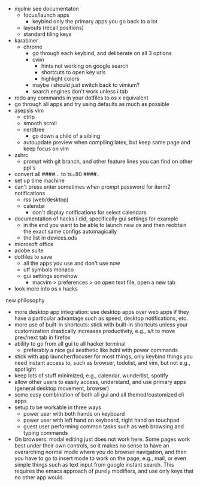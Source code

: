 * mjolnir
  see documentaton
  * focus/launch apps
    * keybind only the primary apps you go back to a lot
  * layouts (recall positions)
  * standard tiling keys
* karabiner
  * chrome
    * go through each keybind, and deliberate on all 3 options
    * cvim
      * hints not working on google search
      * shortcuts to open key urls
      * highlight colors
    * maybe i should just switch back to vimium?
    * search engines don't work unless i tab
* redo any commands in your dotfiles to os x equivalent
* go through all apps and try using defaults as much as possible
* asepsis
vim
  * ctrlp
  * smooth scroll
  * nerdtree
    * go down a child of a sibling
  * autoupdate preview when compiling latex, but keep same page and keep focus
    on vim
* zshrc
  * prompt with git branch, and other feature lines you can find on other ppl's
* convert all ####... to ts=80 ####..
* set up time machine
* can't press enter sometimes when prompt password for iterm2
notifications
  * rss (web/desktop)
  * calendar
    * don't display notifications for select calendars
* documentation of hacks i did, specifically gui settings for example
  * in the end you want to be able to launch new os and then reobtain the exact
    same configs automagically
  * the list in devices.ods
* microsoft office
* adobe suite
* dotfiles to save
  * all the apps you use and don't use now
  * utf symbols monaco
  * gui settings somehow
    * macvim > preferences > on open text file, open a new tab
* look more into os x hacks

new philosophy
* more desktop app integration: use desktop apps over web apps if they have a
  particular advantage such as speed, desktop notifications, etc.
* more use of built-in shortcuts: stick with built-in shortcuts unless your
  customization drastically increases productivity, e.g., s/t to move prev/next
  tab in firefox
* ability to go from all gui to all hacker terminal
  * preferably a nice gui aesthetic like hdni with power commands
* stick with app launcher/focuser for most things, only keybind things you need
  instant access to, such as browser, todolist, and vim, but not e.g., spotlight
* keep lots of stuff minimized, e.g., calendar, wunderlist, spotify
* allow other users to easily access, understand, and use primary apps (general
  desktop movement, browser)
* some easy combination of both all gui and all themed/customized cli apps
* setup to be workable in three ways
  * power user with both hands on keyboard
  * power user with left hand on keyboard, right hand on touchpad
  * guest user performing common tasks such as web browsing and typing commands
* On browsers: modal editing just does not work here. Some pages work best under
their own controls, so it makes no sense to have an overarching normal mode
where you do browser navigation, and then you have to go to insert mode to work
on the page, e.g., mail, or even simple things such as text input from google
instant search.
This requires the emacs approach of purely modifiers, and use only keys that no
other app would.
